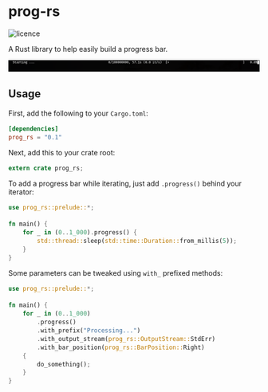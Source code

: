 prog-rs
=======

![licence](https://img.shields.io/github/license/remi-dupre/prog-rs)

A Rust library to help easily build a progress bar.

![animated screenshot](.illustration.gif)


Usage
-----

First, add the following to your `Cargo.toml`:

```toml
[dependencies]
prog_rs = "0.1"
```

Next, add this to your crate root:

```rust
extern crate prog_rs;
```

To add a progress bar while iterating, just add `.progress()` behind your
iterator:

```rust
use prog_rs::prelude::*;

fn main() {
    for _ in (0..1_000).progress() {
        std::thread::sleep(std::time::Duration::from_millis(5));
    }
}
```

Some parameters can be tweaked using `with_` prefixed methods:

```rust
use prog_rs::prelude::*;

fn main() {
    for _ in (0..1_000)
        .progress()
        .with_prefix("Processing...")
        .with_output_stream(prog_rs::OutputStream::StdErr)
        .with_bar_position(prog_rs::BarPosition::Right)
    {
        do_something();
    }
}
```
